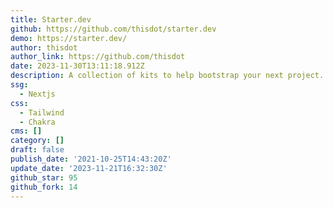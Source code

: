 ```yaml
---
title: Starter.dev
github: https://github.com/thisdot/starter.dev
demo: https://starter.dev/
author: thisdot
author_link: https://github.com/thisdot
date: 2023-11-30T13:11:18.912Z
description: A collection of kits to help bootstrap your next project.
ssg:
  - Nextjs
css:
  - Tailwind
  - Chakra
cms: []
category: []
draft: false
publish_date: '2021-10-25T14:43:20Z'
update_date: '2023-11-21T16:32:30Z'
github_star: 95
github_fork: 14
---
```

